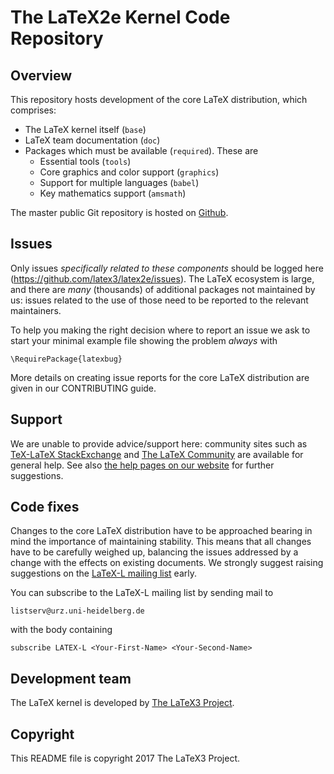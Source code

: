 # The LaTeX2e Kernel Code Repository

## Overview

This repository hosts development of the core LaTeX distribution, which
comprises:

- The LaTeX kernel itself (`base`)
- LaTeX team documentation (`doc`)
- Packages which must be available (`required`). These are
  - Essential tools (`tools`)
  - Core graphics and color support (`graphics`)
  - Support for multiple languages (`babel`)
  - Key mathematics support (`amsmath`)

The master public Git repository is hosted on
[Github](https://github.com/latex3/latex2e).

## Issues

Only issues *specifically related to these components* should be logged here
(https://github.com/latex3/latex2e/issues). The LaTeX ecosystem is large, and
there are *many* (thousands) of additional packages not maintained by us:
issues related to the use of those need to be reported to the relevant
maintainers.

To help you making the right decision where to report an issue we ask to start
your minimal example file showing the problem *always* with

    \RequirePackage{latexbug}

More details on creating issue reports for the core LaTeX distribution
are given in our CONTRIBUTING guide.

## Support

We are unable to provide advice/support here: community sites such as
[TeX-LaTeX StackExchange](http://tex.stackexchange.com) and [The LaTeX
Community](http://latex-community.org) are available for general help. See also
[the help pages on our website](https://www.latex-project.org/help) for further
suggestions.

## Code fixes

Changes to the core LaTeX distribution have to be approached bearing in mind
the importance of maintaining stability. This means that all changes have to be
carefully weighed up, balancing the issues addressed by a change with
the effects on existing documents. We strongly suggest raising suggestions on
the [LaTeX-L mailing
list](https://listserv.uni-heidelberg.de/cgi-bin/wa?A0=latex-l) early.

You can subscribe to the LaTeX-L mailing list by sending mail to

    listserv@urz.uni-heidelberg.de

with the body containing

    subscribe LATEX-L <Your-First-Name> <Your-Second-Name>

## Development team

The LaTeX kernel is developed by [The LaTeX3 Project](https://latex-project.org).

## Copyright

This README file is copyright 2017 The LaTeX3 Project.
